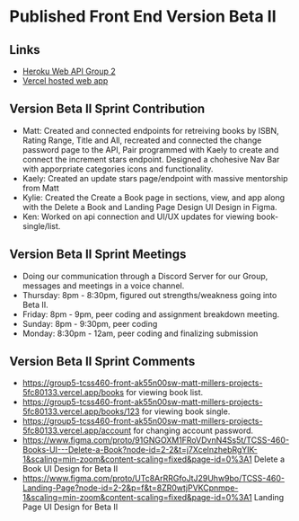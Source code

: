 # Published Front End Version Beta II
 
## Links
- [Heroku Web API Group 2](https://group2-tcss460-web-api-322094da8ec1.herokuapp.com/)
- [Vercel hosted web app](https://group5-tcss460-front-ak55n00sw-matt-millers-projects-5fc80133.vercel.app/)

## Version Beta II Sprint Contribution
- Matt: Created and connected endpoints for retreiving books by ISBN, Rating Range, Title and All, recreated and connected the change password page to the API, Pair programmed with Kaely
  to create and connect the increment stars endpoint. Designed a chohesive Nav Bar with apporpriate categories icons and functionality. 
- Kaely: Created an update stars page/endpoint with massive mentorship from Matt
- Kylie: Created the Create a Book page in sections, view, and app along with the Delete a Book and Landing Page Design UI Design in Figma.
- Ken: Worked on api connection and UI/UX updates for viewing book-single/list.

## Version Beta II Sprint Meetings
- Doing our communication through a Discord Server for our Group, messages and meetings in a voice channel.
- Thursday: 8pm - 8:30pm, figured out strengths/weakness going into Beta II.
- Friday: 8pm - 9pm, peer coding and assignment breakdown meeting.
- Sunday: 8pm - 9:30pm, peer coding
- Monday: 8:30pm - 12am, peer coding and finalizing submission

## Version Beta II Sprint Comments
- https://group5-tcss460-front-ak55n00sw-matt-millers-projects-5fc80133.vercel.app/books for viewing book list.
- https://group5-tcss460-front-ak55n00sw-matt-millers-projects-5fc80133.vercel.app/books/123 for viewing book single.
- https://group5-tcss460-front-ak55n00sw-matt-millers-projects-5fc80133.vercel.app/account for changing account password.
- https://www.figma.com/proto/91GNGOXM1FRoVDvnN4Ss5t/TCSS-460-Books-UI---Delete-a-Book?node-id=2-2&t=j7XcelnzhebRgYIK-1&scaling=min-zoom&content-scaling=fixed&page-id=0%3A1 Delete a Book UI Design for Beta II
- https://www.figma.com/proto/UTc8ArRRGfoJtJ29Uhw9bo/TCSS-460-Landing-Page?node-id=2-2&p=f&t=8ZR0wtjPVKCpnmpe-1&scaling=min-zoom&content-scaling=fixed&page-id=0%3A1 Landing Page UI Design for Beta II
